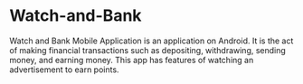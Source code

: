 # Watch-and-Bank
Watch and Bank Mobile Application is an application on Android. 
It is the act of making financial transactions such as depositing, withdrawing, sending money, and earning money.
This app has features of watching an advertisement to earn points.
